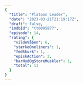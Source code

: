 ```yaml
---
{
  "title": "Platoon Leader",
  "date": "2023-03-21T21:19:17Z",
  "draft": false,
  "imdbId": "tt0095877",
  "episode": 14,
  "rating": {
    "vildeVåben": 6,
    "stærkeOneliners": 1,
    "fedSkurk": 1,
    "episkAction": 2,
    "barHudOgStoreMuskler": 1,
    "total": 11
  }
}
---
```


